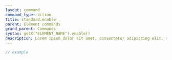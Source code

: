 ```yaml
---
layout: command
command_type: action
title: standard.enable
parent: Element commands
grand_parent: Commands
syntax: getX("ELEMENT_NAME").enable()
description: Lorem ipsum dolor sit amet, consectetur adipiscing elit, sed do eiusmod tempor incididunt ut labore et dolore magna aliqua. Ut enim ad minim veniam, quis nostrud exercitation ullamco laboris nisi ut aliquip ex ea commodo consequat.
---
```


```javascript
// example
```